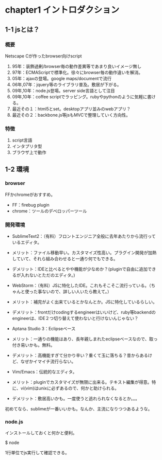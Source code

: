 # chapter1 イントロダクション

## 1-1 jsとは？

### 概要

Netscape Cが作ったbrowser向けscript

1. 95年：装飾過剰/browser毎の動作差異等であまり良いイメージ無し
1. 97年：ECMAScriptで標準化。徐々にbrowser毎の動作違いを解消。
1. 05年：ajaxの登場。google maps/documentで流行
1. 06年,07年：jquery等のライブラリ普及。敷居が下がる。
1. 09年,10年：node.js登場。server side言語として注目
1. 09年,10年：coffee scriptでラッピング。rubyやpythonのように気軽に書ける。
1. 最近その１：html5とset。desktopアプリ並みのwebアプリ？
1. 最近その２：backbone.js等jsもMVCで整理していく方向性。



### 特徴

1. script言語
1. インタプリタ型
1. ブラウザ上で動作

## 1-2 環境

### browser

FFかchromeがおすすめ。
- FF：firebug plugin
- chrome：ツールのデベロッパーツール

### 開発環境

- SublimeText2：（有料）フロントエンジニア全般に去年あたりから流行っているエディタ。
 - メリット：ファイル移動早い。カスタマイズ性高い。プラグイン開発が加熱していて、それら組み合わせると一通り何でもできる。
 - デメリット：IDEと比べるとやや機能が少なめか？(pluginで自由に追加できるが入れないとただのエディタ。)

- WebStorm：（有料）JSに特化したIDE。これもそこそこ流行っている。（ちゃんと使った事ないので、詳しい人いたら教えて。）
 - メリット：補完がよく出来ているとかなんとか。JSに特化しているらしい。
 - デメリット：frontだけcodingするengineerはいいけど、ruby等backendのengineerは、IDE２つ切り替えて使わないと行けないんじゃない？

- Aptana Studio 3：Eclipseベース
 - メリット：一通りの機能はあり、長年親しまれたeclipseベースなので、取っ付き易いかも。無料。
 - デメリット：高機能すぎて分かり辛い？重くて玉に落ちる？昔からあるけど、なぜかイマイチ流行らない。

- Vim/Emacs：伝統的なエディタ。
 - メリット：pluginでカスタマイズが無限に出来る。テキスト編集が得意。特に、vi(vim)はunixに必ずあるので、何かと助けられる。
 - デメリット：敷居高いかも。一度使うと逃れられなくなるとか。。。


初めてなら、sublimeが一番いいかも。なんか、主流になりつつあるような。

### node.js

インストールしておくと何かと便利。

$ node

1行単位でjs実行して確認できる。

